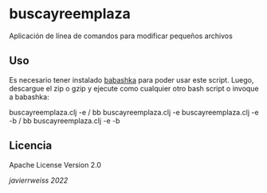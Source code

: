 # buscayreemplaza
Aplicación de línea de comandos para modificar pequeños archivos

## Uso
Es necesario tener instalado [babashka](https://github.com/babashka/babashka) para poder usar este script. Luego,
descargue el zip o gzip y ejecute como cualquier otro bash script o invoque a babashka:

  buscayreemplaza.clj -e <expresion> <reemplazo> <archivo> <ruta>  / bb buscayreemplaza.clj -e <expresion> <reemplazo> <archivo> <ruta> 
  buscayreemplaza.clj -e <expresion> <reemplazo> <archivo> <ruta> -b <rutas-excluidas> / bb buscayreemplaza.clj -e <expresion> <reemplazo> <archivo> <ruta> -b <rutas-excluidas>
  
## Licencia
Apache License Version 2.0
  
  
*javierrweiss 2022*
